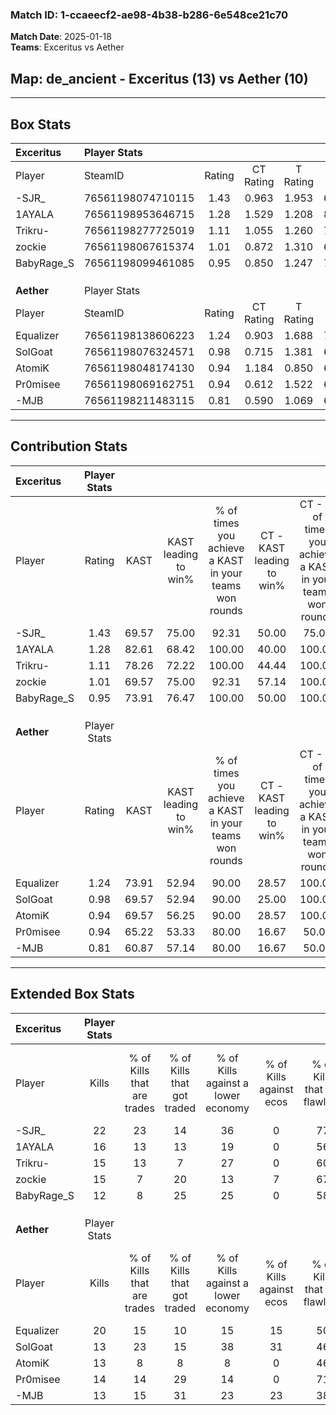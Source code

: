 ### Match ID: 1-ccaeecf2-ae98-4b38-b286-6e548ce21c70  
**Match Date**: 2025-01-18  
**Teams**: Exceritus vs Aether  

## **Map**: de_ancient - Exceritus (13) vs Aether (10)  
---  

## Box Stats  

| **Exceritus** | Player Stats      |        |           |          |       |       |       |         |        |      |     |
| :- | :- | :-: | :-: | :-: | :-: | :-: | :-: | :-: | :-: | :-: | :-: |
| Player        | SteamID           | Rating | CT Rating | T Rating | KAST  |  ADR  | Kills | Assists | Deaths | K/D  | HS% |
| -SJR_         | 76561198074710115 |  1.43  |   0.963   |  1.953   | 69.57 | 104.8 |  22   |    5    |   14   | 1.57 | 40  |
| 1AYALA        | 76561198953646715 |  1.28  |   1.529   |  1.208   | 82.61 | 89.3  |  16   |   12    |   14   | 1.14 | 43  |
| Trikru-       | 76561198277725019 |  1.11  |   1.055   |  1.260   | 78.26 | 60.7  |  15   |    4    |   13   | 1.15 | 33  |
| zockie        | 76561198067615374 |  1.01  |   0.872   |  1.310   | 69.57 | 73.0  |  15   |    9    |   17   | 0.88 | 33  |
| BabyRage_S    | 76561198099461085 |  0.95  |   0.850   |  1.247   | 73.91 | 75.1  |  12   |    6    |   16   | 0.75 | 75  |
|               |                   |        |           |          |       |       |       |         |        |      |     |
|               |                   |        |           |          |       |       |       |         |        |      |     |
|               |                   |        |           |          |       |       |       |         |        |      |     |
| **Aether**    | Player Stats      |        |           |          |       |       |       |         |        |      |     |
| Player        | SteamID           | Rating | CT Rating | T Rating | KAST  |  ADR  | Kills | Assists | Deaths | K/D  | HS% |
| Equalizer     | 76561198138606223 |  1.24  |   0.903   |  1.688   | 73.91 | 84.8  |  20   |    3    |   17   | 1.18 | 55  |
| SolGoat       | 76561198076324571 |  0.98  |   0.715   |  1.381   | 69.57 | 78.8  |  13   |    5    |   15   | 0.87 | 46  |
| AtomiK        | 76561198048174130 |  0.94  |   1.184   |  0.850   | 69.57 | 57.2  |  13   |    5    |   14   | 0.93 | 30  |
| Pr0misee      | 76561198069162751 |  0.94  |   0.612   |  1.522   | 65.22 | 79.8  |  14   |    3    |   17   | 0.82 | 64  |
| -MJB          | 76561198211483115 |  0.81  |   0.590   |  1.069   | 60.87 | 68.2  |  13   |    4    |   18   | 0.72 | 53  |
---  

## Contribution Stats  

| **Exceritus** | Player Stats |       |                      |                                                        |                           |                                                             |                          |                                                            |
| :- | :-: | :-: | :-: | :-: | :-: | :-: | :-: | :-: |
| Player        |    Rating    | KAST  | KAST leading to win% | % of times you achieve a KAST in your teams won rounds | CT - KAST leading to win% | CT - % of times you achieve a KAST in your teams won rounds | T - KAST leading to win% | T - % of times you achieve a KAST in your teams won rounds |
| -SJR_         |     1.43     | 69.57 |        75.00         |                         92.31                          |           50.00           |                            75.00                            |          90.00           |                           100.00                           |
| 1AYALA        |     1.28     | 82.61 |        68.42         |                         100.00                         |           40.00           |                           100.00                            |          100.00          |                           100.00                           |
| Trikru-       |     1.11     | 78.26 |        72.22         |                         100.00                         |           44.44           |                           100.00                            |          100.00          |                           100.00                           |
| zockie        |     1.01     | 69.57 |        75.00         |                         92.31                          |           57.14           |                           100.00                            |          88.89           |                           88.89                            |
| BabyRage_S    |     0.95     | 73.91 |        76.47         |                         100.00                         |           50.00           |                           100.00                            |          100.00          |                           100.00                           |
|               |              |       |                      |                                                        |                           |                                                             |                          |                                                            |
|               |              |       |                      |                                                        |                           |                                                             |                          |                                                            |
|               |              |       |                      |                                                        |                           |                                                             |                          |                                                            |
| **Aether**    | Player Stats |       |                      |                                                        |                           |                                                             |                          |                                                            |
| Player        |    Rating    | KAST  | KAST leading to win% | % of times you achieve a KAST in your teams won rounds | CT - KAST leading to win% | CT - % of times you achieve a KAST in your teams won rounds | T - KAST leading to win% | T - % of times you achieve a KAST in your teams won rounds |
| Equalizer     |     1.24     | 73.91 |        52.94         |                         90.00                          |           28.57           |                           100.00                            |          70.00           |                           87.50                            |
| SolGoat       |     0.98     | 69.57 |        52.94         |                         90.00                          |           25.00           |                           100.00                            |          77.78           |                           87.50                            |
| AtomiK        |     0.94     | 69.57 |        56.25         |                         90.00                          |           28.57           |                           100.00                            |          77.78           |                           87.50                            |
| Pr0misee      |     0.94     | 65.22 |        53.33         |                         80.00                          |           16.67           |                            50.00                            |          77.78           |                           87.50                            |
| -MJB          |     0.81     | 60.87 |        57.14         |                         80.00                          |           16.67           |                            50.00                            |          87.50           |                           87.50                            |
---  

## Extended Box Stats  

| **Exceritus** | Player Stats |                            |                            |                                    |                         |                              |                                 |        |                             |                                     |                          |                               |                            |
| :- | :-: | :-: | :-: | :-: | :-: | :-: | :-: | :-: | :-: | :-: | :-: | :-: | :-: |
| Player        |    Kills     | % of Kills that are trades | % of Kills that got traded | % of Kills against a lower economy | % of Kills against ecos | % of Kills that are flawless | % of Kills that are close duels | Deaths | % of Deaths that get traded | % of Deaths against a lower economy | % of Deaths against ecos | % of Deaths that are flawless | % of Deaths that are close |
| -SJR_         |      22      |             23             |             14             |                 36                 |            0            |              77              |                0                |   14   |              0              |                 21                  |            0             |              36               |             14             |
| 1AYALA        |      16      |             13             |             13             |                 19                 |            0            |              56              |                6                |   14   |             29              |                 21                  |            0             |              50               |             14             |
| Trikru-       |      15      |             13             |             7              |                 27                 |            0            |              60              |               13                |   13   |             15              |                 15                  |            0             |              54               |             0              |
| zockie        |      15      |             7              |             20             |                 13                 |            7            |              67              |                7                |   17   |             18              |                 35                  |            6             |              53               |             6              |
| BabyRage_S    |      12      |             8              |             25             |                 25                 |            0            |              58              |                8                |   16   |             25              |                 19                  |            0             |              50               |             19             |
|               |              |                            |                            |                                    |                         |                              |                                 |        |                             |                                     |                          |                               |                            |
|               |              |                            |                            |                                    |                         |                              |                                 |        |                             |                                     |                          |                               |                            |
|               |              |                            |                            |                                    |                         |                              |                                 |        |                             |                                     |                          |                               |                            |
| **Aether**    | Player Stats |                            |                            |                                    |                         |                              |                                 |        |                             |                                     |                          |                               |                            |
| Player        |    Kills     | % of Kills that are trades | % of Kills that got traded | % of Kills against a lower economy | % of Kills against ecos | % of Kills that are flawless | % of Kills that are close duels | Deaths | % of Deaths that get traded | % of Deaths against a lower economy | % of Deaths against ecos | % of Deaths that are flawless | % of Deaths that are close |
| Equalizer     |      20      |             15             |             10             |                 15                 |           15            |              50              |               15                |   17   |             18              |                  6                  |            0             |              82               |             0              |
| SolGoat       |      13      |             23             |             15             |                 38                 |           31            |              46              |               15                |   15   |             13              |                 13                  |            0             |              40               |             20             |
| AtomiK        |      13      |             8              |             8              |                 8                  |            0            |              46              |               15                |   14   |             21              |                 14                  |            0             |              86               |             7              |
| Pr0misee      |      14      |             14             |             29             |                 14                 |            0            |              71              |                0                |   17   |             18              |                 18                  |            6             |              76               |             6              |
| -MJB          |      13      |             15             |             31             |                 23                 |           23            |              38              |                8                |   18   |              6              |                 17                  |            6             |              44               |             0              |
